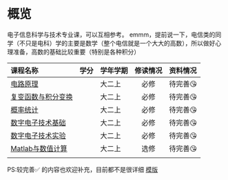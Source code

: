# 概览

电子信息科学与技术专业课，可以互相参考。
emmm，提前说一下，电信类的同学（不只是电科）学的主要是数学（整个电信就是一个大大的高数），所以做好心理准备，高数的基础比较重要（特别是各种积分）

|课程名称|学分|学年学期|修读情况|资料情况|
|:--|:--|:--|:--:|:--|
|[电路原理](电路原理)||大二上|必修|待完善😘|
|[复变函数与积分变换](复变函数与积分变换)||大二上|必修|待完善😘|
|[概率统计](概率统计)||大二上|必修|待完善😘|
|[数字电子技术基础](数字电子技术基础)||大二上|必修|待完善😘|
|[数字电子技术实验](数字电子技术实验)||大二上|必修|待完善😘|
|[Matlab与数值计算](Matlab与数值计算/)||大二上|选修|待完善😘|
|  | |  |  |  |

PS:较完善✅ 的内容也欢迎补充，目前都不是很详细  [模版](../template.md)

<style>
.md-typeset table:not([class]) th {
    min-width: 1em;
}
</style>